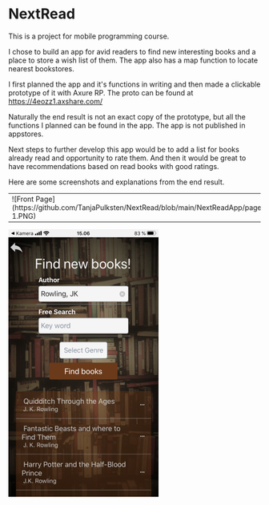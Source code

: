# NextRead
This is a project for mobile programming course. 

I chose to build an app for avid readers to find new interesting books and a place to store a wish list of them. The app also has a map function to locate nearest bookstores. 

I first planned the app and it's functions in writing and then made a clickable prototype of it with Axure RP. The proto can be found at https://4eozz1.axshare.com/

Naturally the end result is not an exact copy of the prototype, but all the functions I planned can be found in the app. The app is not published in appstores.

Next steps to further develop this app would be to add a list for books already read and opportunity to rate them. And then it would be great to have recommendations based on read books with good ratings. 

Here are some screenshots and explanations from the end result. 

<table>
<tr>
<td valign="top" width="50%">
![Front Page](https://github.com/TanjaPulksten/NextRead/blob/main/NextReadApp/pages/images/UI-1.PNG)
</td>
    
<td valign="top" width="50%">
![Map](https://github.com/TanjaPulksten/NextRead/blob/main/NextReadApp/pages/images/UI-4.PNG)
</td>
</tr>
</table>


![Book Serach](https://github.com/TanjaPulksten/NextRead/blob/main/NextReadApp/pages/images/UI-2.0.PNG)